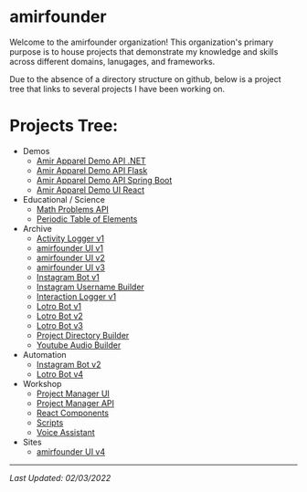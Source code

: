 # amirfounder

Welcome to the amirfounder organization! This organization's primary purpose is to house projects that demonstrate my knowledge and skills across different domains, lanugages, and frameworks.

Due to the absence of a directory structure on github, below is a project tree that links to several projects I have been working on.

# Projects Tree:

- Demos
  - [Amir Apparel Demo API .NET](https://github.com/amirfounder/amir-apparel-demo-api-dotnet)
  - [Amir Apparel Demo API Flask](https://github.com/amirfounder/amir-apparel-demo-api-flask)
  - [Amir Apparel Demo API Spring Boot](https://github.com/amirfounder/amir-apparel-demo-api-spring-boot)
  - [Amir Apparel Demo UI React](https://github.com/amirfounder/amir-apparel-demo-ui-react)
- Educational / Science
  - [Math Problems API](https://github.com/amirfounder/math-problems-api)
  - [Periodic Table of Elements](https://github.com/amirfounder/periodic-table-of-elements)
- Archive
  - [Activity Logger v1](https://github.com/amirfounder/activity-logger-v1)
  - [amirfounder UI v1](https://github.com/amirfounder/amirfounder-ui-v1)
  - [amirfounder UI v2](https://github.com/amirfounder/amirfounder-ui-v2)
  - [amirfounder UI v3](https://github.com/amirfounder/amirfounder-ui-v3)
  - [Instagram Bot v1](https://github.com/amirfounder/instagram-bot-v1)
  - [Instagram Username Builder](https://github.com/amirfounder/instagram-username-builder-v1)
  - [Interaction Logger v1](https://github.com/amirfounder/interaction-logger-v1)
  - [Lotro Bot v1](https://github.com/amirfounder/lotro-bot-v1)
  - [Lotro Bot v2](https://github.com/amirfounder/lotro-bot-v2)
  - [Lotro Bot v3](https://github.com/amirfounder/lotro-bot-v3)
  - [Project Directory Builder](https://github.com/amirfounder/project-directory-builder)
  - [Youtube Audio Builder](https://github.com/amirfounder/youtube-audio-builder)
- Automation
  - [Instagram Bot v2](https://github.com/amirfounder/instagram-bot-v2)
  - [Lotro Bot v4](https://github.com/amirfounder/lotro-bot-v4)
- Workshop
  - [Project Manager UI](https://github.com/amirfounder/project-manager-ui)
  - [Project Manager API](https://github.com/amirfounder/project-manager-ui)
  - [React Components](https://github.com/amirfounder/react-components)
  - [Scripts](https://github.com/amirfounder/scripts)
  - [Voice Assistant](https://github.com/amirfounder/voice-assistant)
- Sites
  - [amirfounder UI v4](https://github.com/amirfounder/amirfounder-ui-v4)

---

*Last Updated: 02/03/2022*
